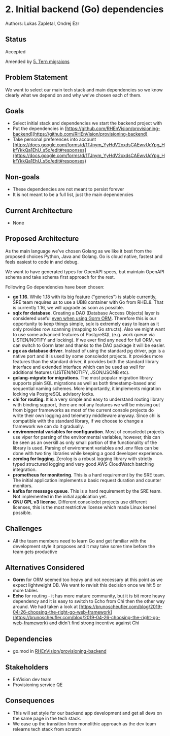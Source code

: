# 2. Initial backend (Go) dependencies

Authors: Lukas Zapletal, Ondrej Ezr


## Status

Accepted

Amended by [5. Tern migraions](005-tern-migrations.md)

## Problem Statement

We want to select our main tech stack and main dependencies so we know clearly what we depend on and why we’ve chosen each of them.


## Goals

* Select initial stack and dependencies we start the backend project with
* Put the dependencies in [https://github.com/RHEnVision/provisioning-backend](https://github.com/RHEnVision/provisioning-backend)
* Take personal preferences into account [https://docs.google.com/forms/d/1TJnym_YyHdV2oxdsCAEwvUcYpg_HkfYkkQa1EhU_s5o/edit#responses](https://docs.google.com/forms/d/1TJnym_YyHdV2oxdsCAEwvUcYpg_HkfYkkQa1EhU_s5o/edit#responses)


## Non-goals

* These dependencies are not meant to persist forever
* It is not meant to be a full list, just the main dependencies


## Current Architecture

* None


## Proposed Architecture

As the main language we’ve chosen Golang as we like it best from the proposed choices Python, Java and Golang. Go is cloud native, fastest and feels easiest to code in and debug.

We want to have generated types for OpenAPI specs, but maintain OpenAPI schema and take schema first approach for the rest.

Following Go dependencies have been chosen:

* **go 1.16**. While 1.18 with its big feature ("generics") is stable currently, SRE team requires us to use a UBI8 container with Go from RHEL8. That is currently 1.16, we will upgrade as soon as possible.
* **sqlx for database**. Creating a DAO (Database Access Objects) layer is considered useful [even when using Gorm ORM](https://github.com/RedHatInsights/sources-api-go/tree/main/dao). Therefore this is our opportunity to keep things simple, sqlx is extremely easy to learn as it only provides row scanning (mapping to Go structs). Also we might want to use some advanced features of PostgreSQL (e.g. work queue via LISTEN/NOTIFY and locking). If we ever find any need for full ORM, we can switch to Gorm later and thanks to the DAO package it will be easier.
* **pgx as database driver**. Instead of using the standard pg driver, pgx is a native port and it is used by some consoledot projects. It provides more features than the standard driver, it provides both the standard library interface and extended interface which can be used as well for additional features (LISTEN/NOTIFY, JSON/JSONB etc).
* **golang-migrate for migrations**. The most popular migration library supports plain SQL migrations as well as both timestamp-based and sequential naming schemes. More importantly, it implements migration locking via PostgreSQL advisory locks.
* **chi for routing**. It is a very simple and easy to understand routing library with binding support, there are not any features we will be missing out from bigger frameworks as most of the current console projects do write their own logging and telemetry middleware anyway. Since chi is compatible with the standard library, if we choose to change a framework we can do it gradually.
* **environmental variables for configuration**. Most of consoledot projects use viper for parsing of the environmental variables, however, this can be seen as an overkill as only small portion of the functionality of the library is used. Parsing of environment variables and .env files can be done with two tiny libraries while keeping a good developer experience.
* **zerolog for logging**. Zerolog is a robust logging library with strictly typed structured logging and very good AWS CloudWatch batching integration.
* **prometheus for monitoring**. This is a hard requirement by the SRE team. The initial application implements a basic request duration and counter monitors.
* **kafka for message queue**. This is a hard requirement by the SRE team. Not implemented in the initial application yet.
* **GNU GPL v3 license**. Different consoledot projects use different licenses, this is the most restrictive license which made Linux kernel possible.


## Challenges

* All the team members need to learn Go and get familiar with the development style it proposes and it may take some time before the team gets productive


## Alternatives Considered

* **Gorm** for ORM seemed too heavy and not necessary at this point as we expect lightweight DB. We want to revisit this decision once we hit 5 or more tables
* **Echo** for routing - it has more mature community, but it is bit more heavy dependency and it is easy to switch to Echo from Chi then the other way around. We had taken a look at [https://brunoscheufler.com/blog/2019-04-26-choosing-the-right-go-web-framework](https://brunoscheufler.com/blog/2019-04-26-choosing-the-right-go-web-framework) and didn't find strong incentive against Chi


## Dependencies

* go.mod in [RHEnVision/provisioning-backend](https://github.com/RHEnVision/provisioning-backend)


## Stakeholders

* EnVision dev team
* Provisioning service QE


## Consequences

* This will set style for our backend app development and get all devs on the same page in the tech stack.
* We ease up the transition from monolithic approach as the dev team relearns tech stack from scratch
